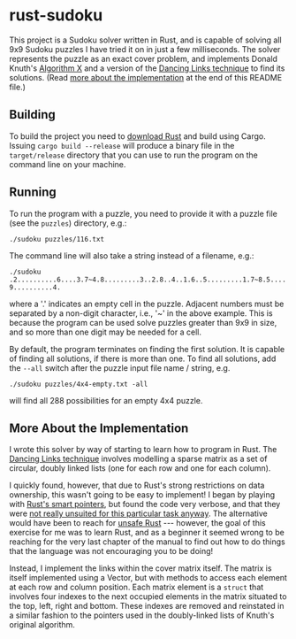 # rust-sudoku

This project is a Sudoku solver written in Rust, and is capable of solving all
9x9 Sudoku puzzles I have tried it on in just a few milliseconds. The solver
represents the puzzle as an exact cover problem, and implements Donald Knuth's
[Algorithm X](https://en.wikipedia.org/wiki/Knuth%27s_Algorithm_X) and a version
of the [Dancing Links technique](https://en.wikipedia.org/wiki/Dancing_Links) to
find its solutions. (Read [more about the
implementation](#more-about-the-implementation) at the end of this README file.)

## Building

To build the project you need to [download
Rust](https://www.rust-lang.org/tools/install) and build using Cargo. Issuing
``cargo build --release`` will produce a binary file in the ``target/release``
directory that you can use to run the program on the command line on your
machine.

## Running

To run the program with a puzzle, you need to provide it with a puzzle file (see
the ``puzzles``) directory, e.g.:

``./sudoku puzzles/116.txt``

The command line will also take a string instead of a filename, e.g.:

``./sudoku .2..........6....3.7~4.8.........3..2.8..4..1.6..5.........1.7~8.5....9..........4.``

where a '.' indicates an empty cell in the puzzle. Adjacent numbers must be
separated by a non-digit character, i.e., '~' in the above example. This is
because the program can be used solve puzzles greater than 9x9 in size, and
so more than one digit may be needed for a cell.

By default, the program terminates on finding the first solution. It is
capable of finding all solutions, if there is more than one. To find all
solutions, add the ``--all`` switch after the puzzle input file name / string, e.g.

``./sudoku puzzles/4x4-empty.txt -all``

will find all 288 possibilities for an empty 4x4 puzzle.

## More About the Implementation

I wrote this solver by way of starting to learn how to program in Rust. The
[Dancing Links technique](https://en.wikipedia.org/wiki/Dancing_Links) involves
modelling a sparse matrix as a set of circular, doubly linked lists (one for
each row and one for each column).

I quickly found, however, that due to Rust's strong restrictions on data
ownership, this wasn't going to be easy to implement! I began by playing with
[Rust's smart
pointers](https://doc.rust-lang.org/1.18.0/book/second-edition/ch15-00-smart-pointers.html),
but found the code very verbose, and that they were [not really unsuited for
this particular task
anyway](https://rust-unofficial.github.io/too-many-lists/fifth.html). The
alternative would have been to reach for [unsafe
Rust](https://doc.rust-lang.org/book/ch19-01-unsafe-rust.html) --- however, the
goal of this exercise for me was to learn Rust, and as a beginner it seemed
wrong to be reaching for the very last chapter of the manual to find out how to
do things that the language was not encouraging you to be doing!

Instead, I implement the links within the cover matrix itself. The matrix is
itself implemented using a Vector, but with methods to access each element at
each row and column position. Each matrix element is a ``struct`` that involves
four indexes to the next occupied elements in the matrix situated to the top,
left, right and bottom. These indexes are removed and reinstated in a similar
fashion to the pointers used in the doubly-linked lists of Knuth's original
algorithm.
